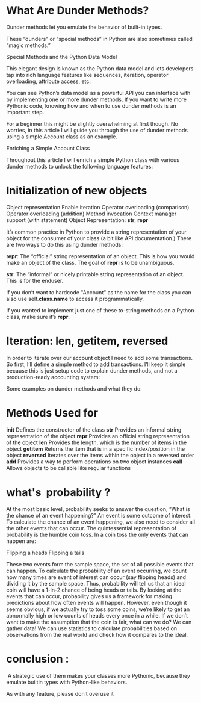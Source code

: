 # What Are Dunder Methods?

Dunder methods let you emulate the behavior of built-in types.

These “dunders” or “special methods” in Python are also sometimes called “magic methods.” 

Special Methods and the Python Data Model

This elegant design is known as the Python data model and lets developers tap into rich language features like sequences, iteration, operator overloading, attribute access, etc.

You can see Python’s data model as a powerful API you can interface with by implementing one or more dunder methods. If you want to write more Pythonic code, knowing how and when to use dunder methods is an important step.

For a beginner this might be slightly overwhelming at first though. No worries, in this article I will guide you through the use of dunder methods using a simple Account class as an example.

Enriching a Simple Account Class

Throughout this article I will enrich a simple Python class with various dunder methods to unlock the following language features:

# Initialization of new objects
Object representation
Enable iteration
Operator overloading (comparison)
Operator overloading (addition)
Method invocation
Context manager support (with statement)
Object Representation: __str__, __repr__ 

It’s common practice in Python to provide a string representation of your object for the consumer of your class (a bit like API documentation.) There are two ways to do this using dunder methods:

__repr__: The “official” string representation of an object. This is how you would make an object of the class. The goal of __repr__ is to be unambiguous.

__str__: The “informal” or nicely printable string representation of an object. This is for the enduser.

If you don’t want to hardcode "Account" as the name for the class you can also use self.__class__.__name__ to access it programmatically.

If you wanted to implement just one of these to-string methods on a Python class, make sure it’s __repr__.




# Iteration: __len__, __getitem__, __reversed__

In order to iterate over our account object I need to add some transactions. So first, I’ll define a simple method to add transactions. I’ll keep it simple because this is just setup code to explain dunder methods, and not a production-ready accounting system:

Some examples on dunder methods and what they do:
# Methods Used for
__init__	Defines the constructor of the class
__str__	Provides an informal string representation of the object
__repr__	Provides an official string representation of the object
__len__	Provides the length, which is the number of items in the object
__getitem__	Returns the item that is in a specific index/position in the object
__reversed__	Iterates over the items within the object in a reversed order
__add__	Provides a way to perform operations on two object instances
__call__	Allows objects to be callable like regular functions
# what's  probability ?

At the most basic level, probability seeks to answer the question, “What is the chance of an event happening?” An event is some outcome of interest. To calculate the chance of an event happening, we also need to consider all the other events that can occur. The quintessential representation of probability is the humble coin toss. In a coin toss the only events that can happen are:

Flipping a heads
Flipping a tails

These two events form the sample space, the set of all possible events that can happen. To calculate the probability of an event occurring, we count how many times are event of interest can occur (say flipping heads) and dividing it by the sample space. Thus, probability will tell us that an ideal coin will have a 1-in-2 chance of being heads or tails. By looking at the events that can occur, probability gives us a framework for making predictions about how often events will happen. However, even though it seems obvious, if we actually try to toss some coins, we’re likely to get an abnormally high or low counts of heads every once in a while. If we don’t want to make the assumption that the coin is fair, what can we do? We can gather data! We can use statistics to calculate probabilities based on observations from the real world and check how it compares to the ideal.

# conclusion :

 A strategic use of them makes your classes more Pythonic, because they emulate builtin types with Python-like behaviors.

As with any feature, please don’t overuse it